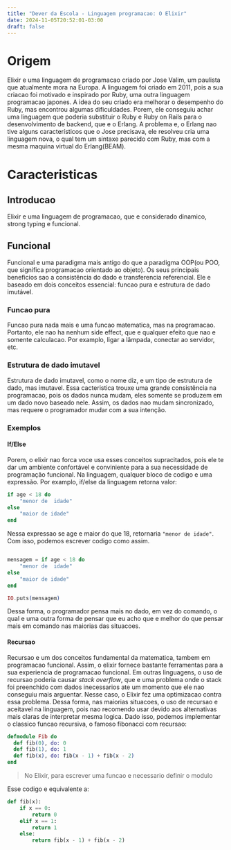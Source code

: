 ```yaml
---
title: "Dever da Escola - Linguagem programacao: O Elixir"
date: 2024-11-05T20:52:01-03:00
draft: false
---
```


# Origem 

Elixir e uma linguagem de programacao criado por Jose Valim, um paulista que atualmente mora na Europa. A linguagem foi criado em 2011, pois a sua criacao foi motivado e inspirado por Ruby, uma outra linguagem programacao japones. A idea do seu criado era melhorar o desempenho do Ruby, mas encontrou algumas dificuldades. Porem, ele conseguiu achar uma linguagem que poderia substituir o Ruby e Ruby on Rails para o desenvolvimento de backend, que e o Erlang. A problema e, o Erlang nao tive alguns característicos que o Jose precisava, ele resolveu cria uma linguagem nova, o qual tem um sintaxe parecido com Ruby, mas com a mesma maquina virtual do Erlang(BEAM).

# Caracteristicas

## Introducao

Elixir e uma linguagem de programacao, que e considerado dinamico, strong typing e funcional. 

## Funcional

Funcional e uma paradigma mais antigo do que a paradigma OOP(ou POO, que significa programacao orientado ao objeto). Os seus principais beneficios sao a consistência do dado e transferencia referencial. Ele e baseado em dois conceitos essencial: funcao pura e estrutura de dado imutável.

### Funcao pura

 Funcao pura nada mais e uma funcao matematica, mas na programacao. Portanto, ele nao ha nenhum side effect, que e qualquer efeito que nao e somente calculacao. Por examplo, ligar a lâmpada, conectar ao servidor, etc. 

### Estrutura de dado imutavel

Estrutura de dado imutavel, como o nome diz, e um tipo de estrutura de dado, mas imutavel. Essa cacteristica trouxe uma grande consistência na programacao, pois os dados nunca mudam, eles somente se produzem em um dado novo baseado nele. Assim, os dados nao mudam sincronizado, mas requere o programador mudar com a sua intenção.

### Exemplos

#### If/Else

Porem, o elixir nao forca voce usa esses conceitos supracitados, pois ele te dar um ambiente confortável e conviniente para a sua necessidade de programação funcional. Na linguagem, qualquer bloco de codigo e uma expressão. Por examplo, if/else da linguagem retorna valor: 
```elixir
if age < 18 do
    "menor de  idade"
else
    "maior de idade"
end
```

Nessa expressao se age e maior do que 18, retornaria `"menor de idade"`. Com isso, podemos escrever codigo como assim. 

```elixir

mensagem = if age < 18 do
    "menor de  idade"
else
    "maior de idade"
end

IO.puts(mensagem)
```

Dessa forma, o programador pensa mais no dado, em vez do comando, o qual e uma outra forma de pensar que eu acho que e melhor do que pensar mais em comando nas maiorias das situacoes.

#### Recursao

Recursao e um dos conceitos fundamental da matematica, tambem em programacao funcional. Assim, o elixir fornece bastante ferramentas para a sua experiencia de programacao funcional. Em outras linguagens, o uso de recursao poderia causar _stack overflow_, que e uma problema onde o stack foi preenchido com dados inecessarios ate um momento que ele nao conseguiu mais arguentar. Nesse caso, o Elixir fez uma optimizacao contra essa problema. Dessa forma, nas maiorias situacoes, o uso de recursao e aceitavel na linguagem, pois nao recomendo usar devido aos alternativas mais claras de interpretar mesma logica. Dado isso, podemos implementar o classico funcao recursiva, o famoso fibonacci com recursao:

```Elixir
defmodule Fib do
  def fib(0), do: 0
  def fib(1), do: 1
  def fib(x), do: fib(x - 1) + fib(x - 2)
end
```

> No Elixir, para escrever uma funcao e necessario definir o modulo

Esse codigo e equivalente a:

```python
def fib(x):
    if x == 0:
        return 0
    elif x == 1:
        return 1
    else:
        return fib(x - 1) + fib(x - 2)
```
